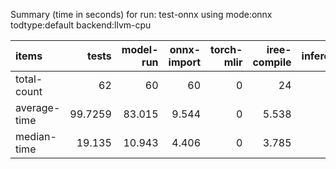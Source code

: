 Summary (time in seconds) for run: test-onnx using mode:onnx todtype:default backend:llvm-cpu

| items        |   tests |   model-run |   onnx-import |   torch-mlir |   iree-compile |   inference |
|:-------------|--------:|------------:|--------------:|-------------:|---------------:|------------:|
| total-count  | 62      |      60     |        60     |            0 |         24     |       15    |
| average-time | 99.7259 |      83.015 |         9.544 |            0 |          5.538 |        1.63 |
| median-time  | 19.135  |      10.943 |         4.406 |            0 |          3.785 |        0    |
